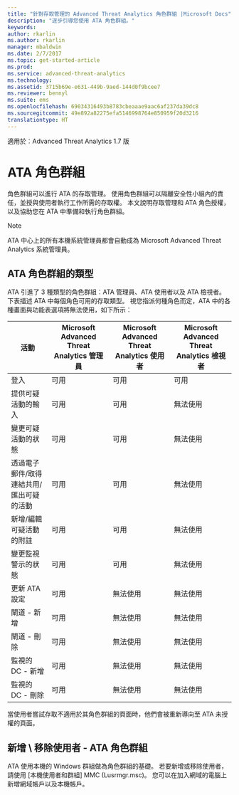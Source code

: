 ```yaml
---
title: "針對存取管理的 Advanced Threat Analytics 角色群組 |Microsoft Docs"
description: "逐步引導您使用 ATA 角色群組。"
keywords: 
author: rkarlin
ms.author: rkarlin
manager: mbaldwin
ms.date: 2/7/2017
ms.topic: get-started-article
ms.prod: 
ms.service: advanced-threat-analytics
ms.technology: 
ms.assetid: 3715b69e-e631-449b-9aed-144d0f9bcee7
ms.reviewer: bennyl
ms.suite: ems
ms.openlocfilehash: 69034316493b8783cbeaaae9aac6af237da39dc8
ms.sourcegitcommit: 49e892a82275efa5146998764e850959f20d3216
translationtype: HT
---
```

適用於︰Advanced Threat Analytics 1.7 版




# <a name="ata-role-groups"></a>ATA 角色群組

角色群組可以進行 ATA 的存取管理。 使用角色群組可以隔離安全性小組內的責任，並授與使用者執行工作所需的存取權。 本文說明存取管理和 ATA 角色授權，以及協助您在 ATA 中準備和執行角色群組。

> [!NOTE]
> ATA 中心上的所有本機系統管理員都會自動成為 Microsoft Advanced Threat Analytics 系統管理員。

## <a name="types-of-ata-role-groups"></a>ATA 角色群組的類型 

ATA 引進了 3 種類型的角色群組︰ATA 管理員、ATA 使用者以及 ATA 檢視者。 下表描述 ATA 中每個角色可用的存取類型。 視您指派何種角色而定，ATA 中的各種畫面與功能表選項將無法使用，如下所示︰

|活動 |Microsoft Advanced Threat Analytics 管理員|Microsoft Advanced Threat Analytics 使用者|Microsoft Advanced Threat Analytics 檢視者|
|----|----|----|----|
|登入|可用|可用|可用|
|提供可疑活動的輸入|可用|可用|無法使用|
|變更可疑活動的狀態|可用|可用|無法使用|
|透過電子郵件/取得連結共用/匯出可疑的活動|可用|可用|無法使用|
|新增/編輯可疑活動的附註|可用|可用|無法使用|
|變更監視警示的狀態|可用|可用|無法使用|
|更新 ATA 設定|可用|無法使用|無法使用|
|閘道 - 新增|可用|無法使用|無法使用|
|閘道 - 刪除 |可用|無法使用|無法使用|
|監視的 DC - 新增 |可用|無法使用|無法使用|
|監視的 DC - 刪除|可用|無法使用|無法使用|

當使用者嘗試存取不適用於其角色群組的頁面時，他們會被重新導向至 ATA 未授權的頁面。 

## <a name="add--remove-users---ata-role-groups"></a>新增 \ 移除使用者 - ATA 角色群組 

ATA 使用本機的 Windows 群組做為角色群組的基礎。 若要新增或移除使用者，請使用 [本機使用者和群組] MMC (Lusrmgr.msc)。 您可以在加入網域的電腦上新增網域帳戶以及本機帳戶。 

